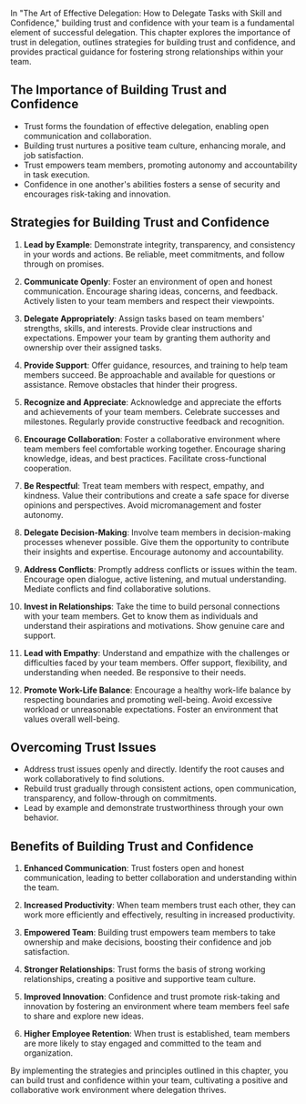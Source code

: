 
In "The Art of Effective Delegation: How to Delegate Tasks with Skill and Confidence," building trust and confidence with your team is a fundamental element of successful delegation. This chapter explores the importance of trust in delegation, outlines strategies for building trust and confidence, and provides practical guidance for fostering strong relationships within your team.

The Importance of Building Trust and Confidence
-----------------------------------------------

* Trust forms the foundation of effective delegation, enabling open communication and collaboration.
* Building trust nurtures a positive team culture, enhancing morale, and job satisfaction.
* Trust empowers team members, promoting autonomy and accountability in task execution.
* Confidence in one another's abilities fosters a sense of security and encourages risk-taking and innovation.

Strategies for Building Trust and Confidence
--------------------------------------------

1. **Lead by Example**: Demonstrate integrity, transparency, and consistency in your words and actions. Be reliable, meet commitments, and follow through on promises.

2. **Communicate Openly**: Foster an environment of open and honest communication. Encourage sharing ideas, concerns, and feedback. Actively listen to your team members and respect their viewpoints.

3. **Delegate Appropriately**: Assign tasks based on team members' strengths, skills, and interests. Provide clear instructions and expectations. Empower your team by granting them authority and ownership over their assigned tasks.

4. **Provide Support**: Offer guidance, resources, and training to help team members succeed. Be approachable and available for questions or assistance. Remove obstacles that hinder their progress.

5. **Recognize and Appreciate**: Acknowledge and appreciate the efforts and achievements of your team members. Celebrate successes and milestones. Regularly provide constructive feedback and recognition.

6. **Encourage Collaboration**: Foster a collaborative environment where team members feel comfortable working together. Encourage sharing knowledge, ideas, and best practices. Facilitate cross-functional cooperation.

7. **Be Respectful**: Treat team members with respect, empathy, and kindness. Value their contributions and create a safe space for diverse opinions and perspectives. Avoid micromanagement and foster autonomy.

8. **Delegate Decision-Making**: Involve team members in decision-making processes whenever possible. Give them the opportunity to contribute their insights and expertise. Encourage autonomy and accountability.

9. **Address Conflicts**: Promptly address conflicts or issues within the team. Encourage open dialogue, active listening, and mutual understanding. Mediate conflicts and find collaborative solutions.

10. **Invest in Relationships**: Take the time to build personal connections with your team members. Get to know them as individuals and understand their aspirations and motivations. Show genuine care and support.

11. **Lead with Empathy**: Understand and empathize with the challenges or difficulties faced by your team members. Offer support, flexibility, and understanding when needed. Be responsive to their needs.

12. **Promote Work-Life Balance**: Encourage a healthy work-life balance by respecting boundaries and promoting well-being. Avoid excessive workload or unreasonable expectations. Foster an environment that values overall well-being.

Overcoming Trust Issues
-----------------------

* Address trust issues openly and directly. Identify the root causes and work collaboratively to find solutions.
* Rebuild trust gradually through consistent actions, open communication, transparency, and follow-through on commitments.
* Lead by example and demonstrate trustworthiness through your own behavior.

Benefits of Building Trust and Confidence
-----------------------------------------

1. **Enhanced Communication**: Trust fosters open and honest communication, leading to better collaboration and understanding within the team.

2. **Increased Productivity**: When team members trust each other, they can work more efficiently and effectively, resulting in increased productivity.

3. **Empowered Team**: Building trust empowers team members to take ownership and make decisions, boosting their confidence and job satisfaction.

4. **Stronger Relationships**: Trust forms the basis of strong working relationships, creating a positive and supportive team culture.

5. **Improved Innovation**: Confidence and trust promote risk-taking and innovation by fostering an environment where team members feel safe to share and explore new ideas.

6. **Higher Employee Retention**: When trust is established, team members are more likely to stay engaged and committed to the team and organization.

By implementing the strategies and principles outlined in this chapter, you can build trust and confidence within your team, cultivating a positive and collaborative work environment where delegation thrives.
